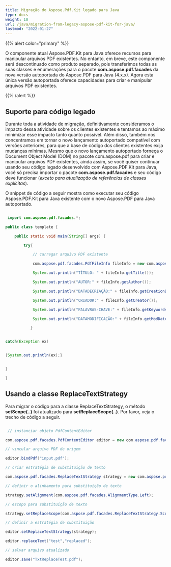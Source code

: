 ```yaml
---
title: Migração do Aspose.Pdf.Kit legado para Java
type: docs
weight: 10
url: /java/migration-from-legacy-aspose-pdf-kit-for-java/
lastmod: "2022-01-27"
---
```


{{% alert color="primary" %}}

O componente atual Aspose.PDF.Kit para Java oferece recursos para manipular arquivos PDF existentes. No entanto, em breve, este componente será descontinuado como produto separado, pois transferimos todas as suas classes e enumerações para o pacote **com.aspose.pdf.facades** da nova versão autoportada do Aspose.PDF para Java (4.x.x). Agora esta única versão autoportada oferece capacidades para criar e manipular arquivos PDF existentes.

{{% /alert %}}

## Suporte para código legado

Durante toda a atividade de migração, definitivamente consideramos o impacto dessa atividade sobre os clientes existentes e tentamos ao máximo minimizar esse impacto tanto quanto possível.
 Além disso, também nos concentramos em tornar o novo lançamento autoportado compatível com versões anteriores, para que a base de código dos clientes existentes exija mudanças mínimas. Mesmo que o novo lançamento autoportado forneça o Document Object Model (DOM) no pacote com.aspose.pdf para criar e manipular arquivos PDF existentes, ainda assim, se você quiser continuar usando seu código legado desenvolvido com Aspose.PDF.Kit para Java, você só precisa importar o pacote **com.aspose.pdf.facades** e seu código deve funcionar (*exceto para atualização de referências de classes explícitas*).

O snippet de código a seguir mostra como executar seu código Aspose.PDF.Kit para Java existente com o novo Aspose.PDF para Java autoportado.

```java

 import com.aspose.pdf.facades.*;

public class template {

    public static void main(String[] args) {

        try{

            // carregar arquivo PDF existente

            com.aspose.pdf.facades.PdfFileInfo fileInfo = new com.aspose.pdf.facades.PdfFileInfo("input.pdf");

            System.out.println("TÍTULO: " + fileInfo.getTitle());

            System.out.println("AUTOR:" + fileInfo.getAuthor());

            System.out.println("DATADECRIAÇÃO:" + fileInfo.getCreationDate());

            System.out.println("CRIADOR:" + fileInfo.getCreator());

            System.out.println("PALAVRAS-CHAVE:" + fileInfo.getKeywords());

            System.out.println("DATAMODIFICAÇÃO:" + fileInfo.getModDate());

           }


catch(Exception ex)


{System.out.println(ex);}


}

}
```

## Usando a classe ReplaceTextStrategy

Para migrar o código para a classe ReplaceTextStrategy, o método **setScope(..)** foi atualizado para **setReplaceScope(..)**. Por favor, veja o trecho de código a seguir.

```java

 // instanciar objeto PdfContentEditor

com.aspose.pdf.facades.PdfContentEditor editor = new com.aspose.pdf.facades.PdfContentEditor();

// vincular arquivo PDF de origem

editor.bindPdf("input.pdf");

// criar estratégia de substituição de texto

com.aspose.pdf.facades.ReplaceTextStrategy strategy = new com.aspose.pdf.facades.ReplaceTextStrategy();

// definir o alinhamento para substituição de texto

strategy.setAlignment(com.aspose.pdf.facades.AlignmentType.Left);

// escopo para substituição de texto

strategy.setReplaceScope(com.aspose.pdf.facades.ReplaceTextStrategy.Scope.REPLACE_ALL);

// definir a estratégia de substituição

editor.setReplaceTextStrategy(strategy);

editor.replaceText("test","replaced");

// salvar arquivo atualizado

editor.save("TxtReplaceTest.pdf");
```